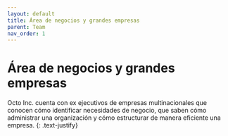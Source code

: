 ```yaml
---
layout: default
title: Área de negocios y grandes empresas
parent: Team
nav_order: 1
---
```


# Área de negocios y grandes empresas

Octo Inc. cuenta con ex ejecutivos de empresas multinacionales que conocen cómo identificar necesidades de negocio, que saben cómo administrar una organización y cómo estructurar de manera eficiente una empresa.
{: .text-justify}